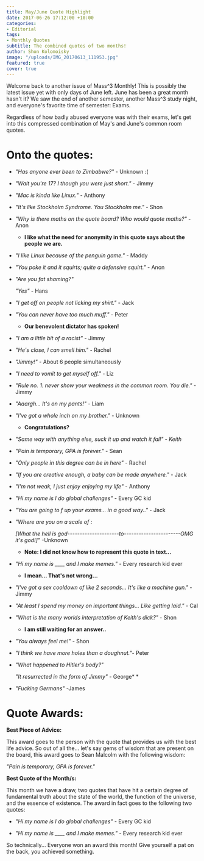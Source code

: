 ```yaml
---
title: May/June Quote Highlight
date: 2017-06-26 17:12:00 +10:00
categories:
- Editorial
tags:
- Monthly Quotes
subtitle: The combined quotes of two months!
author: Shon Kolomoisky
image: "/uploads/IMG_20170613_111953.jpg"
featured: true
cover: true
---
```


Welcome back to another issue of Mass^3 Monthly! This is possibly the latest issue yet with only days of June left. June has been a great month hasn't it? We saw the end of another semester, another Mass^3 study night, and everyone's favorite time of semester: Exams.

Regardless of how badly abused everyone was with their exams, let's get into this compressed combination of May's and June's common room quotes.

# Onto the quotes:

* *"Has anyone ever been to Zimbabwe?"* - Unknown :(

* *"Wait you're 17? I though you were just short."* - Jimmy

* *"Mac is kinda like Linux."* - Anthony

* *"It's like Stockholm Syndrome. You Stockholm me."* - Shon

* *"Why is there maths on the quote board? Who would quote maths?"* - Anon

  * **I like what the need for anonymity in this quote says about the people we are.**

* *"I like Linux because of the penguin game."* - Maddy

* *"You poke it and it squirts; quite a defensive squirt."* - Anon

* *"Are you fat shaming?"*

  *"Yes"* - Hans

* *"I get off on people not licking my shirt."* - Jack

* *"You can never have too much muff."* - Peter

  * **Our benevolent dictator has spoken!**

* *"I am a little bit of a racist"* - Jimmy

* *"He's close, I can smell him."* - Rachel

* *"Jimmy!"* - About 6 people simultaneously

* *"I need to vomit to get myself off."* - Liz

* *"Rule no. 1: never show your weakness in the common room. You die."* - Jimmy

* *"Aaargh... It's on my pants!"* - Liam

* *"I've got a whole inch on my brother."* - Unknown

  * **Congratulations?**

* *"Same way with anything else, suck it up and watch it fall" - Keith*

* *"Pain is temporary, GPA is forever."* - Sean

* *"Only people in this degree can be in here"* - Rachel

* *"If you are creative enough, a baby can be made anywhere."* - Jack

* *"I'm not weak, I just enjoy enjoying my life"* - Anthony

* *"Hi my name is I do global challenges"* - Every GC kid

* *"You are going to f up your exams... in a good way.."* - Jack

* *"Where are you on a scale of :*

  *\[What the hell is god---------------------to-----------------------OMG it's god!\]"*  -Unknown

  * **Note: I did not know how to represent this quote in text...**

* *"Hi my name is ____ and I make memes."* - Every research kid ever

  * **I mean... That's not wrong...**

* *"I've got a sex cooldown of like 2 seconds... It's like a machine gun."* - Jimmy

* *"At least I spend my money on important things... Like getting laid."* - Cal

* *"What is the many worlds interpretation of Keith's dick?"* - Shon

  * **I am still waiting for an answer..**

* *"You always feel me!"* - Shon

* *"I think we have more holes than a doughnut."*- Peter

* *"What happened to Hitler's body?"*

  *"It resurrected in the form of Jimmy"* - George\* \*

* *"Fucking Germans"* -James

# Quote Awards:

**Best Piece of Advice:**

This award goes to the person with the quote that provides us with the best life advice. So out of all the... let's say gems of wisdom that are present on the board, this award goes to Sean Malcolm with the following wisdom:

*"Pain is temporary, GPA is forever."*

**Best Quote of the Month/s:**

This month we have a draw, two quotes that have hit a certain degree of fundamental truth about the state of the world, the function of the universe, and the essence of existence. The award in fact goes to the following two quotes:

* *"Hi my name is I do global challenges"*  - Every GC kid

* *"Hi my name is ____ and I make memes."* - Every research kid ever

So technically... Everyone won an award this month! Give yourself a pat on the back, you achieved something.